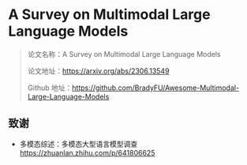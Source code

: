 # A Survey on Multimodal Large Language Models

> 论文名称：A Survey on Multimodal Large Language Models
> 
> 论文地址：https://arxiv.org/abs/2306.13549
> 
> Github 地址：https://github.com/BradyFU/Awesome-Multimodal-Large-Language-Models



## 致谢

- 多模态综述：多模态大型语言模型调查 https://zhuanlan.zhihu.com/p/641806625
